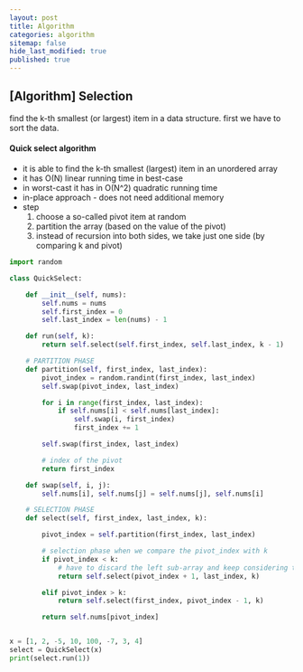 ```yaml
---
layout: post
title: Algorithm 
categories: algorithm
sitemap: false
hide_last_modified: true
published: true
---
```


## [Algorithm] Selection
find the k-th smallest (or largest) item in a data structure. first we have to sort the data.

#### Quick select algorithm
- it is able to find the k-th smallest (largest) item in an unordered array
- it has O(N) linear running time in best-case
- in worst-cast it has in O(N^2) quadratic running time
- in-place approach - does not need additional memory
- step
  1. choose a so-called pivot item at random
  2. partition the array (based on the value of the pivot)
  3. instead of recursion into both sides, we take just one side (by comparing k and pivot)
     
~~~python
import random

class QuickSelect:

    def __init__(self, nums):
        self.nums = nums
        self.first_index = 0
        self.last_index = len(nums) - 1

    def run(self, k):
        return self.select(self.first_index, self.last_index, k - 1)

    # PARTITION PHASE
    def partition(self, first_index, last_index):
        pivot_index = random.randint(first_index, last_index)
        self.swap(pivot_index, last_index)

        for i in range(first_index, last_index):
            if self.nums[i] < self.nums[last_index]:
                self.swap(i, first_index)
                first_index += 1

        self.swap(first_index, last_index)

        # index of the pivot
        return first_index

    def swap(self, i, j):
        self.nums[i], self.nums[j] = self.nums[j], self.nums[i]

    # SELECTION PHASE
    def select(self, first_index, last_index, k):

        pivot_index = self.partition(first_index, last_index)

        # selection phase when we compare the pivot_index with k
        if pivot_index < k:
            # have to discard the left sub-array and keep considering the items on the right
            return self.select(pivot_index + 1, last_index, k)

        elif pivot_index > k:
            return self.select(first_index, pivot_index - 1, k)

        return self.nums[pivot_index]


x = [1, 2, -5, 10, 100, -7, 3, 4]
select = QuickSelect(x)
print(select.run(1))

~~~

